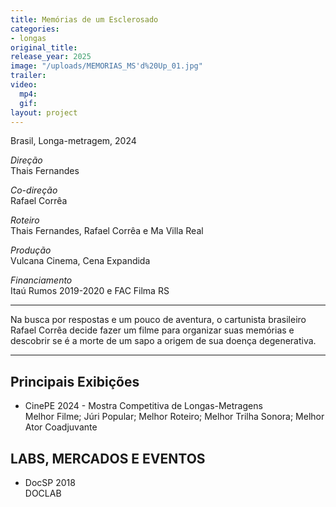 ```yaml
---
title: Memórias de um Esclerosado
categories:
- longas
original_title: 
release_year: 2025
image: "/uploads/MEMORIAS_MS'd%20Up_01.jpg"
trailer: 
video:
  mp4: 
  gif: 
layout: project
---
```


Brasil, Longa-metragem, 2024

*Direção*\
Thais Fernandes

*Co-direção*\
Rafael Corrêa

*Roteiro*\
Thais Fernandes, Rafael Corrêa e Ma Villa Real

*Produção*\
Vulcana Cinema, Cena Expandida

*Financiamento*\
Itaú Rumos 2019-2020 e FAC Filma RS

---

Na busca por respostas e um pouco de aventura, o cartunista brasileiro Rafael Corrêa decide fazer um filme para organizar suas memórias e descobrir se é a morte de um sapo a origem de sua doença degenerativa.

---

## Principais Exibições

* CinePE 2024 - Mostra Competitiva de Longas-Metragens\
  Melhor Filme; Júri Popular; Melhor Roteiro; Melhor Trilha Sonora; Melhor Ator Coadjuvante

## LABS, MERCADOS E EVENTOS

* DocSP 2018\
  DOCLAB